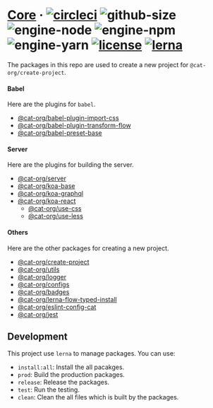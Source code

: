# [Core][homepage] · <!-- badges.start -->[![circleci][circleci-image]][circleci-link] ![github-size][github-size-image] ![engine-node][engine-node-image] ![engine-npm][engine-npm-image] ![engine-yarn][engine-yarn-image] [![license][license-image]][license-link] [![lerna][lerna-image]][lerna-link]

[circleci-image]: https://img.shields.io/circleci/project/github/cat-org/core/master.svg
[circleci-link]: https://circleci.com/gh/cat-org/core
[github-size-image]: https://img.shields.io/github/repo-size/cat-org/core.svg
[engine-node-image]: https://img.shields.io/badge/node-%3E=%2010.2.1-green.svg
[engine-npm-image]: https://img.shields.io/badge/npm-%3E=%206.1.0-green.svg
[engine-yarn-image]: https://img.shields.io/badge/yarn-%3E=%201.7.0-green.svg
[license-image]: https://img.shields.io/github/license/cat-org/core.svg
[license-link]: ./LICENSE
[lerna-image]: https://img.shields.io/badge/maintained%20with-lerna-cc00ff.svg
[lerna-link]: https://lernajs.io

<!-- badges.end -->

[homepage]: https://cat-org.github.io/core/

The packages in this repo are used to create a new project for `@cat-org/create-project`.

#### Babel

Here are the plugins for `babel`.

- [@cat-org/babel-plugin-import-css](./babel/babel-plugin-import-css)
- [@cat-org/babel-plugin-transform-flow](./babel/babel-plugin-transform-flow)
- [@cat-org/babel-preset-base](./babel/babel-preset-base)

#### Server

Here are the plugins for building the server.

- [@cat-org/server](./server/server)
- [@cat-org/koa-base](./server/koa-base)
- [@cat-org/koa-graphql](./server/koa-graphql)
- [@cat-org/koa-react](./server/koa-react)
  - [@cat-org/use-css](./server/use-css)
  - [@cat-org/use-less](./server/use-less)

#### Others

Here are the other packages for creating a new project.

- [@cat-org/create-project](./packages/create-project)
- [@cat-org/utils](./packages/utils)
- [@cat-org/logger](./packages/logger)
- [@cat-org/configs](./packages/configs)
- [@cat-org/badges](./packages/badges)
- [@cat-org/lerna-flow-typed-install](./packages/lerna-flow-typed-instal)
- [@cat-org/eslint-config-cat](./packages/eslint-config-cat)
- [@cat-org/jest](./packages/jest)

## Development

This project use `lerna` to manage packages. You can use:

- `install:all`: Install the all pacakges.
- `prod`: Build the production packages.
- `release`: Release the packages.
- `test`: Run the testing.
- `clean`: Clean the all files which is built by the packages.
